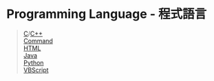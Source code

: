 # Programming Language - 程式語言
> [C](C)/[C++](C++)  
> [Command](Command)  
> [HTML](HTML)  
> [Java](Java)  
> [Python](Python)  
> [VBScript](VBScript)
